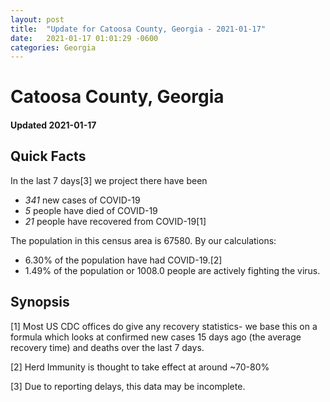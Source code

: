 ```yaml
---
layout: post
title:  "Update for Catoosa County, Georgia - 2021-01-17"
date:   2021-01-17 01:01:29 -0600
categories: Georgia
---
```


# Catoosa County, Georgia
#### Updated 2021-01-17

## Quick Facts

In the last 7 days[3] we project there have been
- *341* new cases of COVID-19
- *5* people have died of COVID-19
- *21* people have recovered from COVID-19[1]

The population in this census area is 67580. By our calculations:
- 6.30% of the population have had COVID-19.[2]
- 1.49% of the population or 1008.0 people are actively fighting the virus.

## Synopsis




[1] Most US CDC offices do give any recovery statistics- we base this on a formula which looks at confirmed new cases
15 days ago (the average recovery time) and deaths over the last 7 days.

[2] Herd Immunity is thought to take effect at around ~70-80%

[3] Due to reporting delays, this data may be incomplete.
 
    